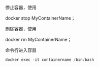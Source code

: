 




停止容器，使用

docker stop MyContainerName；

删除容器，使用

docker rm MyContainerName；




命令行进入容器

```js
docker exec -it containername /bin/bash
```
